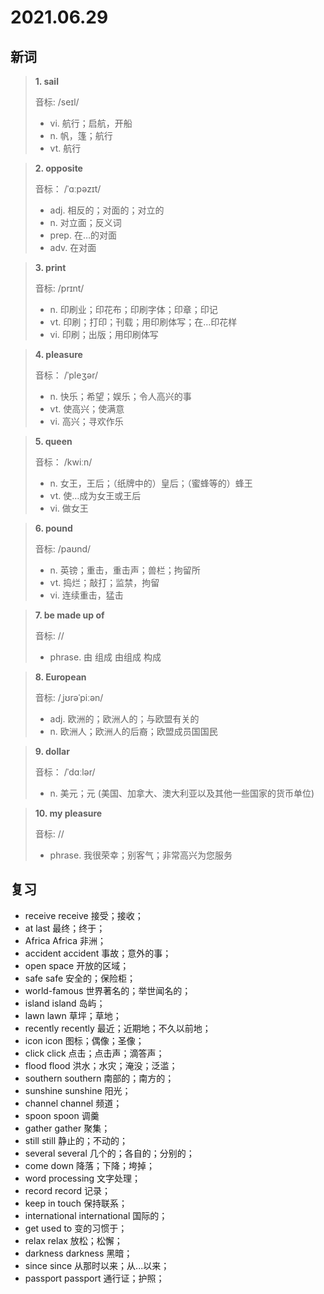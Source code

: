 # 2021.06.29

## 新词

> **1. sail**
>
> 音标: /seɪl/
>
> - vi. 航行；启航，开船
> - n. 帆，篷；航行
> - vt. 航行



> **2. opposite** 
>  
> 音标： /ˈɑːpəzɪt/
>
> - adj. 相反的；对面的；对立的
> - n. 对立面；反义词
> - prep. 在…的对面
> - adv. 在对面


> **3. print**
>
> 音标: /prɪnt/
>
> - n. 印刷业；印花布；印刷字体；印章；印记
> - vt. 印刷；打印；刊载；用印刷体写；在…印花样
> - vi. 印刷；出版；用印刷体写





> **4. pleasure**
>
> 音标：  /ˈpleʒər/
>
> - n. 快乐；希望；娱乐；令人高兴的事
> - vt. 使高兴；使满意
> - vi. 高兴；寻欢作乐



> **5. queen**
>
> 音标：  /kwiːn/
>
> - n. 女王，王后；（纸牌中的）皇后；（蜜蜂等的）蜂王
> - vt. 使…成为女王或王后
> - vi. 做女王





> **6. pound**
>
> 音标: /paʊnd/
>
> - n. 英镑；重击，重击声；兽栏；拘留所
> - vt. 捣烂；敲打；监禁，拘留
> - vi. 连续重击，猛击





> **7. be made up of** 
>
> 音标:  //
>
> - phrase. 由 组成 由组成 构成




> **8. European**
>
> 音标:  /ˌjʊrəˈpiːən/
>
> - adj. 欧洲的；欧洲人的；与欧盟有关的
> - n. 欧洲人；欧洲人的后裔；欧盟成员国国民




> **9. dollar**
>
> 音标： /ˈdɑːlər/
>
> - n. 美元；元 (美国、加拿大、澳大利亚以及其他一些国家的货币单位)




> **10. my pleasure**
>
> 音标:  //
>
> - phrase. 我很荣幸；别客气；非常高兴为您服务





## 复习

- receive receive 接受；接收；
- at last 最终；终于；
- Africa Africa 非洲；
- accident accident 事故；意外的事；
- open space 开放的区域；
- safe safe 安全的；保险柜；
- world-famous 世界著名的；举世闻名的；
- island island 岛屿；
- lawn lawn 草坪；草地；
- recently recently 最近；近期地；不久以前地； 
- icon icon 图标；偶像；圣像；
- click click 点击；点击声；滴答声；
- flood flood 洪水；水灾；淹没；泛滥；
- southern southern 南部的；南方的；
- sunshine sunshine 阳光；
- channel channel 频道；
- spoon spoon 调羹
- gather gather 聚集；
- still still 静止的；不动的；
- several several 几个的；各自的；分别的；
- come down 降落；下降；垮掉；
- word processing 文字处理；
- record record 记录；
- keep in touch 保持联系；
- international international 国际的；
- get used to 变的习惯于；
- relax relax 放松；松懈；
- darkness darkness 黑暗；
- since since 从那时以来；从...以来；
- passport passport 通行证；护照；


